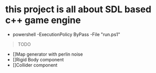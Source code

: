# this project is all about SDL based c++ game engine

- powershell -ExecutionPolicy ByPass -File "run.ps1"

> TODO 
- []Map generator with perlin noise
- []Rigid Body component
- []Collider component
